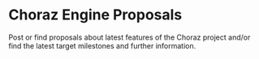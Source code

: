 # Choraz Engine Proposals
Post or find proposals about latest features of the Choraz project and/or find the latest target milestones and further information.
